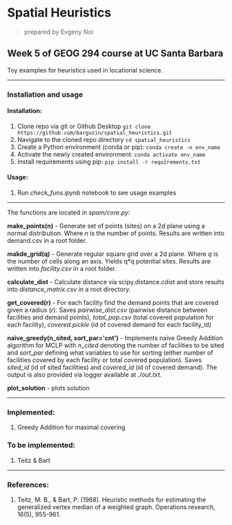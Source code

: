 # Spatial Heuristics

> prepared by Evgeny Noi 

## Week 5 of GEOG 294 course at UC Santa Barbara

Toy examples for heuristics used in locational science.  

---

### Installation and usage

#### Installation: 
1. Clone repo via git or Github Desktop ```git clone https://github.com/barguzin/spatial_heuristics.git```
2. Navigate to the cloned repo directory ```cd spatial_heuristics```
3. Create a Python environment (conda or pip): ```conda create -n env_name```
4. Activate the newly created environment: ```conda activate env_name```
5. Install requirements using pip: ```pip install -r requirements.txt```

#### Usage: 
1. Run *check_funs.ipynb* notebook to see usage examples


---

The functions are located in *spam/core.py*: 

**make_points(n)** -  Generate set of points (sites) on a 2d plane using a normal distribution. Where $n$ is the number of points. Results are written into demand.csv in a root folder.  

**makde_grid(q)** - Generate regular square grid over a 2d plane. Where $q$ is the number of cells along an axis.  Yields q*q potential sites. Results are written into *facility.csv* in a root folder. 

**calculate_dist** - Calculate distance via scipy.distance.cdist and store results into *distance_matrix.csv* in a root directory.  

**get_covered(r)** - For each facility find the demand points that are covered given a radius ($r$). Saves *pairwise_dist.csv* (pairwise distance between facilities and demand points), *total_pop.csv* (total covered population for each facility), *covered.pickle* (id of covered demand for each facility_id)

**naive_greedy(n_sited, sort_par='cnt')** - Implements naive Greedy Addition algorithm for MCLP with $n\_cited$ denoting the number of facilities to be sited and $sort\_par$ defining what variables to use for sorting (either number of facilities covered by each facility or total covered population). Saves *sited_id* (id of sited facilities) and *covered_id* (id of covered demand). The output is also provided via logger available at *./out.txt*.

**plot_solution** - plots solution

---

### Implemented:

1. Greedy Addition for maximal covering 


### To be implemented: 

1. Teitz & Bart

---

### References: 

1. Teitz, M. B., & Bart, P. (1968). Heuristic methods for estimating the generalized vertex median of a weighted graph. Operations research, 16(5), 955-961.